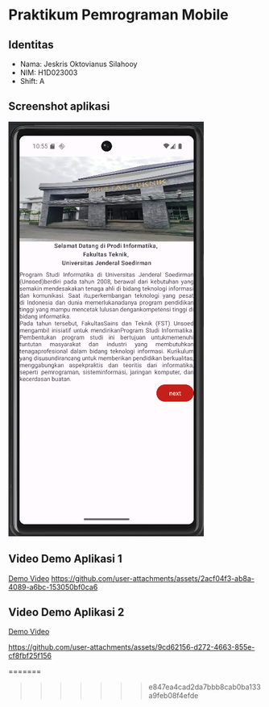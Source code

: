 # Praktikum Pemrograman Mobile

## Identitas
- Nama: Jeskris Oktovianus Silahooy
- NIM: H1D023003
- Shift: A

## Screenshot aplikasi

![Tampilan Aplikasi](app/docs/images/screenshot.png)

## Video Demo Aplikasi 1

[Demo Video](app/docs/videos/demo.mp4)
https://github.com/user-attachments/assets/2acf04f3-ab8a-4089-a6bc-153050bf0ca6

## Video Demo Aplikasi 2

[Demo Video](app/docs/videos/demo2.mp4)

https://github.com/user-attachments/assets/9cd62156-d272-4663-855e-cf8fbf25f156


=======


>>>>>>> e847ea4cad2da7bbb8cab0ba133a9feb08f4efde
